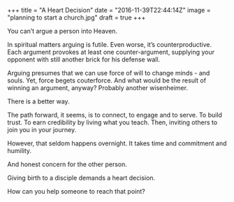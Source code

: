 +++
title = "A Heart Decision"
date = "2016-11-39T22:44:14Z"
image = "planning to start a church.jpg"
draft = true
+++

You can’t argue a person into Heaven.

In spiritual matters arguing is futile. Even worse, it’s counterproductive. 
Each argument provokes at least one counter-argument, supplying your opponent 
with still another brick for his defense wall.

Arguing presumes that we can use force of will to change minds - and souls. 
Yet, force begets couterforce. And what would be the result of winning an 
argument, anyway? Probably another wisenheimer.

There is a better way.

The path forward, it seems, is to connect, to engage and to serve. To build trust. 
To earn credibility by living what you teach. Then, inviting others to join you in your journey. 

However, that seldom happens overnight. It takes time and commitment and humility.

And honest concern for the other person.

Giving birth to a disciple demands a heart decision. 

How can you help someone to reach that point?